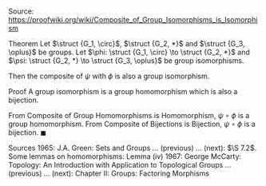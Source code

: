 # 

Source: https://proofwiki.org/wiki/Composite_of_Group_Isomorphisms_is_Isomorphism

Theorem
Let $\struct {G_1, \circ}$, $\struct {G_2, *}$ and $\struct {G_3, \oplus}$ be groups.
Let $\phi: \struct {G_1, \circ} \to \struct {G_2, *}$ and $\psi: \struct {G_2, *} \to \struct {G_3, \oplus}$ be group isomorphisms.

Then the composite of $\psi$ with $\phi$ is also a group isomorphism.


Proof
A group isomorphism is a group homomorphism which is also a bijection.

From Composite of Group Homomorphisms is Homomorphism, $\psi \circ \phi$ is a group homomorphism.
From Composite of Bijections is Bijection, $\psi \circ \phi$ is a bijection.
$\blacksquare$


Sources
1965: J.A. Green: Sets and Groups ... (previous) ... (next): $\S 7.2$. Some lemmas on homomorphisms: Lemma $\text{(iv)}$
1967: George McCarty: Topology: An Introduction with Application to Topological Groups ... (previous) ... (next): Chapter $\text{II}$: Groups: Factoring Morphisms




